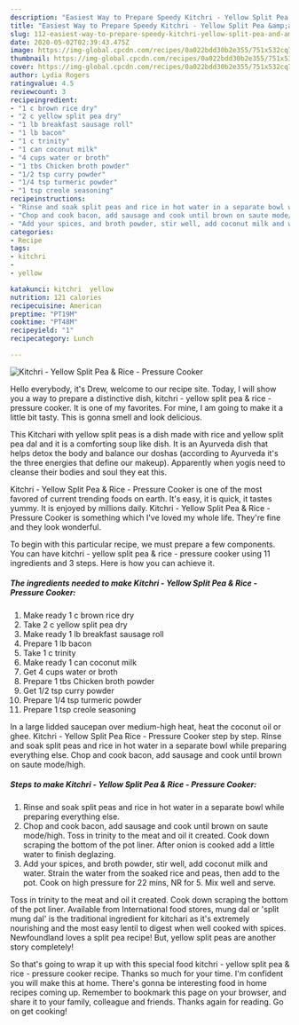 ```yaml
---
description: "Easiest Way to Prepare Speedy Kitchri - Yellow Split Pea &amp;amp; Rice - Pressure Cooker"
title: "Easiest Way to Prepare Speedy Kitchri - Yellow Split Pea &amp;amp; Rice - Pressure Cooker"
slug: 112-easiest-way-to-prepare-speedy-kitchri-yellow-split-pea-and-amp-rice-pressure-cooker
date: 2020-05-02T02:39:43.475Z
image: https://img-global.cpcdn.com/recipes/0a022bdd30b2e355/751x532cq70/kitchri-yellow-split-pea-rice-pressure-cooker-recipe-main-photo.jpg
thumbnail: https://img-global.cpcdn.com/recipes/0a022bdd30b2e355/751x532cq70/kitchri-yellow-split-pea-rice-pressure-cooker-recipe-main-photo.jpg
cover: https://img-global.cpcdn.com/recipes/0a022bdd30b2e355/751x532cq70/kitchri-yellow-split-pea-rice-pressure-cooker-recipe-main-photo.jpg
author: Lydia Rogers
ratingvalue: 4.5
reviewcount: 3
recipeingredient:
- "1 c brown rice dry"
- "2 c yellow split pea dry"
- "1 lb breakfast sausage roll"
- "1 lb bacon"
- "1 c trinity"
- "1 can coconut milk"
- "4 cups water or broth"
- "1 tbs Chicken broth powder"
- "1/2 tsp curry powder"
- "1/4 tsp turmeric powder"
- "1 tsp creole seasoning"
recipeinstructions:
- "Rinse and soak split peas and rice in hot water in a separate bowl while preparing everything else."
- "Chop and cook bacon, add sausage and cook until brown on saute mode/high. Toss in trinity to the meat and oil it created. Cook down scraping the bottom of the pot liner. After onion is cooked add a little water to finish deglazing."
- "Add your spices, and broth powder, stir well, add coconut milk and water. Strain the water from the soaked rice and peas, then add to the pot. Cook on high pressure for 22 mins, NR for 5. Mix well and serve."
categories:
- Recipe
tags:
- kitchri
- 
- yellow

katakunci: kitchri  yellow 
nutrition: 121 calories
recipecuisine: American
preptime: "PT19M"
cooktime: "PT48M"
recipeyield: "1"
recipecategory: Lunch

---
```



![Kitchri - Yellow Split Pea &amp; Rice - Pressure Cooker](https://img-global.cpcdn.com/recipes/0a022bdd30b2e355/751x532cq70/kitchri-yellow-split-pea-rice-pressure-cooker-recipe-main-photo.jpg)

Hello everybody, it's Drew, welcome to our recipe site. Today, I will show you a way to prepare a distinctive dish, kitchri - yellow split pea &amp; rice - pressure cooker. It is one of my favorites. For mine, I am going to make it a little bit tasty. This is gonna smell and look delicious.

This Kitchari with yellow split peas is a dish made with rice and yellow split pea dal and it is a comforting soup like dish. It is an Ayurveda dish that helps detox the body and balance our doshas (according to Ayurveda it&#39;s the three energies that define our makeup). Apparently when yogis need to cleanse their bodies and soul they eat this.

Kitchri - Yellow Split Pea &amp; Rice - Pressure Cooker is one of the most favored of current trending foods on earth. It's easy, it is quick, it tastes yummy. It is enjoyed by millions daily. Kitchri - Yellow Split Pea &amp; Rice - Pressure Cooker is something which I've loved my whole life. They're fine and they look wonderful.


To begin with this particular recipe, we must prepare a few components. You can have kitchri - yellow split pea &amp; rice - pressure cooker using 11 ingredients and 3 steps. Here is how you can achieve it.

<!--inarticleads1-->

##### The ingredients needed to make Kitchri - Yellow Split Pea &amp; Rice - Pressure Cooker:

1. Make ready 1 c brown rice dry
1. Take 2 c yellow split pea dry
1. Make ready 1 lb breakfast sausage roll
1. Prepare 1 lb bacon
1. Take 1 c trinity
1. Make ready 1 can coconut milk
1. Get 4 cups water or broth
1. Prepare 1 tbs Chicken broth powder
1. Get 1/2 tsp curry powder
1. Prepare 1/4 tsp turmeric powder
1. Prepare 1 tsp creole seasoning


In a large lidded saucepan over medium-high heat, heat the coconut oil or ghee. Kitchri - Yellow Split Pea Rice - Pressure Cooker step by step. Rinse and soak split peas and rice in hot water in a separate bowl while preparing everything else. Chop and cook bacon, add sausage and cook until brown on saute mode/high. 

<!--inarticleads2-->

##### Steps to make Kitchri - Yellow Split Pea &amp; Rice - Pressure Cooker:

1. Rinse and soak split peas and rice in hot water in a separate bowl while preparing everything else.
1. Chop and cook bacon, add sausage and cook until brown on saute mode/high. Toss in trinity to the meat and oil it created. Cook down scraping the bottom of the pot liner. After onion is cooked add a little water to finish deglazing.
1. Add your spices, and broth powder, stir well, add coconut milk and water. Strain the water from the soaked rice and peas, then add to the pot. Cook on high pressure for 22 mins, NR for 5. Mix well and serve.


Toss in trinity to the meat and oil it created. Cook down scraping the bottom of the pot liner. Available from International food stores, mung dal or &#39;split mung dal&#39; is the traditional ingredient for kitchari as it&#39;s extremely nourishing and the most easy lentil to digest when well cooked with spices. Newfoundland loves a split pea recipe! But, yellow split peas are another story completely! 

So that's going to wrap it up with this special food kitchri - yellow split pea &amp; rice - pressure cooker recipe. Thanks so much for your time. I'm confident you will make this at home. There's gonna be interesting food in home recipes coming up. Remember to bookmark this page on your browser, and share it to your family, colleague and friends. Thanks again for reading. Go on get cooking!
